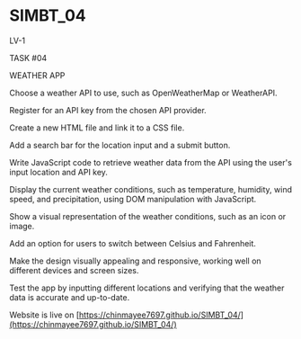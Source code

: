 # SIMBT_04

LV-1


TASK #04

WEATHER APP

Choose a weather API to use, such as OpenWeatherMap or WeatherAPI.

Register for an API key from the chosen API provider.

Create a new HTML file and link it to a CSS file.

Add a search bar for the location input and a submit button.

Write JavaScript code to retrieve weather data from the API using the user's input location and API key.

Display the current weather conditions, such as temperature, humidity, wind speed, and precipitation, using DOM manipulation with JavaScript.

Show a visual representation of the weather conditions, such as an icon or image.

Add an option for users to switch between Celsius and Fahrenheit.

Make the design visually appealing and responsive, working well on different devices and screen sizes.

Test the app by inputting different locations and verifying that the weather data is accurate and up-to-date.


Website is live on [https://chinmayee7697.github.io/SIMBT_04/](https://chinmayee7697.github.io/SIMBT_04/)
